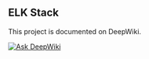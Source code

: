 ## ELK Stack

This project is documented on DeepWiki.

[![Ask DeepWiki](https://deepwiki.com/badge.svg)](https://deepwiki.com/anpa6841/elk-stack)
